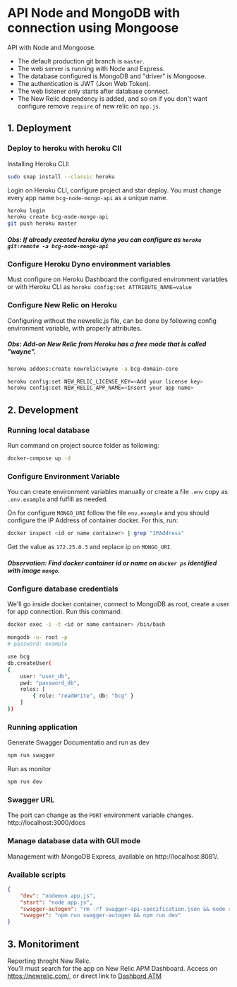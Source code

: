 # API Node and MongoDB with connection using Mongoose
API with Node and Mongoose.  
- The default production git branch is `master`.
- The web server is running with Node and Express.
- The database configured is MongoDB and "driver" is Mongoose.
- The authentication is JWT (Json Web Token).
- The web listener only starts after database connect.
- The New Relic dependency is added, and so on if you don't want configure remove `require` of new relic on `app.js`.

## 1. Deployment

### Deploy to heroku with heroku ClI

Installing Heroku CLI:
```bash
sudo snap install --classic heroku
```

Login on Heroku CLI, configure project and star deploy. You must change every app name `bcg-node-mongo-api` as a unique name.
```bash
heroku login
heroku create bcg-node-mongo-api
git push heroku master
```
##### Obs: If already created heroku dyno you can configure as `heroku git:remote -a bcg-node-mongo-api` 

### Configure Heroku Dyno environment variables
Must configure on Heroku Dashboard the configured environment variables or with Heroku CLI as `heroku config:set ATTRIBUTE_NAME=value`

### Configure New Relic on Heroku 
Configuring without the newrelic.js file, can be done by following config environment variable, with properly attributes.  
##### Obs: Add-on New Relic from Heroku has a free mode that is called "wayne".
```bash
heroku addons:create newrelic:wayne -a bcg-domain-core

heroku config:set NEW_RELIC_LICENSE_KEY=<Add your license key>
heroku config:set NEW_RELIC_APP_NAME=<Insert your app name>
```

## 2. Development

### Running local database
Run command on project source folder as following:
```bash
docker-compose up -d
```

### Configure Environment Variable
You can create environment variables manually or create a file `.env` copy as `.env.example` and fulfill as needed.

On for configure `MONGO_URI` follow the file `env.example` and you should configure the IP Address of container docker. For this, run:

```bash
docker inspect <id or name container> | grep "IPAddress"
```
Get the value as `172.25.0.3` and replace ip on `MONGO_URI`.  

##### Observation: Find docker container id or name on `docker ps` identified with image `mongo`.

### Configure database credentials
We'll go inside docker container, connect to MongoDB as root, create a user for app connection. Run this command:
```bash
docker exec -i -t <id or name container> /bin/bash

mongodb -u- root -p
# password: example

use bcg
db.createUser(
{
    user: "user_db",
    pwd: "password_db",
    roles: [ 
        { role: "readWrite", db: "bcg" }
    ]
})
```

### Running application

Generate Swagger Documentatio and run as dev
```bash
npm run swagger
```
 
Run as monitor
```bash
npm run dev
```

### Swagger URL
The port can change as the `PORT` environment variable changes.  
http://localhost:3000/docs

### Manage database data with GUI mode

Management with MongoDB Express, available on http://localhost:8081/.

### Available scripts

```json
{
    "dev": "nodemon app.js",
    "start": "node app.js",
    "swagger-autogen": "rm -rf swagger-api-specification.json && node swagger.js",
    "swagger": "npm run swagger-autogen && npm run dev"
}
```

## 3. Monitoriment

Reporting throght New Relic.  
 You'll must search for the app on New Relic APM Dashboard.
 Access on https://newrelic.com/, or direct link to [Dashbord ATM](https://one.newrelic.com/-/0LkjnPvq1wo)

